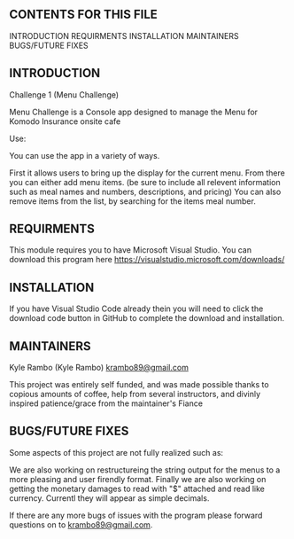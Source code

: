 ﻿CONTENTS FOR THIS FILE
----------------------
INTRODUCTION
REQUIRMENTS
INSTALLATION
MAINTAINERS
BUGS/FUTURE FIXES


INTRODUCTION
-------------

Challenge 1 (Menu Challenge)

Menu Challenge is a Console app designed to manage the Menu for Komodo Insurance onsite cafe

Use:

You can use the app in a variety of ways.

First it allows users to bring up the display for the current menu.
From there you can either add menu items. (be sure to include all relevent information such as meal names and numbers, descriptions, and pricing)
You can also remove items from the list, by searching for the items meal number.


REQUIRMENTS
------------
This module requires you to have Microsoft Visual Studio. You can download this program here https://visualstudio.microsoft.com/downloads/

INSTALLATION
------------

If you have Visual Studio Code already thein you will need to click the download code button in GitHub to complete the download and installation.

MAINTAINERS
---------------------

Kyle Rambo (Kyle Rambo) krambo89@gmail.com

This project was entirely self funded, and was made possible thanks to copious amounts of coffee, help from several instructors, and divinly inspired patience/grace from the maintainer's Fiance

BUGS/FUTURE FIXES
-------------

Some aspects of this project are not fully realized such as:

We are also working on restructureing the string output for the menus to a more pleasing and user firendly format.
Finally we are also working on getting the monetary damages to read with "$" attached and read like currency. Currentl they will appear as simple decimals.

If there are any more bugs of issues with the program please forward questions on to krambo89@gmail.com.
